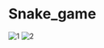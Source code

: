 # Snake_game

![1](https://user-images.githubusercontent.com/55653139/106382586-8fbba780-63e6-11eb-9963-17a30ab7e0ce.png)
![2](https://user-images.githubusercontent.com/55653139/106382591-9813e280-63e6-11eb-97d6-ee3c94891941.png)

